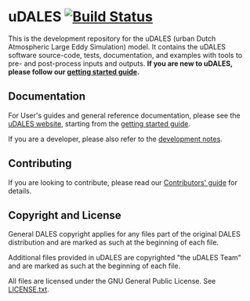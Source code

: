 # uDALES [![Build Status](https://travis-ci.com/uDALES/u-dales.svg?token=3tqUbxqJuLtozjxqDymC&branch=master)](https://travis-ci.com/uDALES/u-dales)

This is the development repository for the uDALES (urban Dutch Atmospheric Large Eddy Simulation) model. It contains the uDALES software source-code, tests, documentation, and examples with tools to pre- and post-process inputs and outputs. **If you are new to uDALES, please follow our [getting started guide](https://udales.github.io/u-dales/0YiO263pFxExSdkMvWfId3qkVUSF4dREFnwM1jQD9y1KvzeAVAWzGykQemUrkJCM/html/udales-getting-started).**

## Documentation

For User's guides and general reference documentation, please see the [uDALES website](https://udales.github.io/u-dales/0YiO263pFxExSdkMvWfId3qkVUSF4dREFnwM1jQD9y1KvzeAVAWzGykQemUrkJCM/html/), starting from the [getting started guide](https://udales.github.io/u-dales/0YiO263pFxExSdkMvWfId3qkVUSF4dREFnwM1jQD9y1KvzeAVAWzGykQemUrkJCM/html/udales-getting-started).

If you are a developer, please also refer to the [development notes](DEVELOP.md).

## Contributing

If you are looking to contribute, please read our [Contributors' guide](CONTRIBUTING.md) for details.

## Copyright and License

General DALES copyright applies for any files part of the original DALES distribution and are marked as such at the beginning of each file.

Additional files provided in uDALES are copyrighted "the uDALES Team" and are marked as such at the beginning of each file.

All files are licensed under the GNU General Public License. See [LICENSE.txt](LICENSE.txt).
